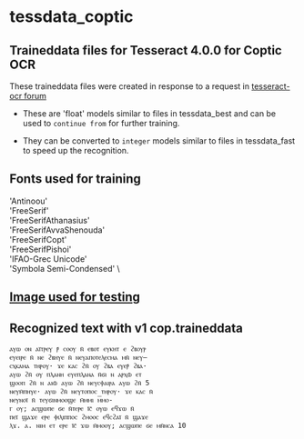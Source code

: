 # tessdata_coptic
## Traineddata files for Tesseract 4.0.0 for Coptic OCR

These traineddata files were created in response to a request in [tesseract-ocr forum](https://groups.google.com/forum/?utm_medium=email&utm_source=footer#!msg/tesseract-ocr/LXIxi4KxmNQ/unoOhL9yAAAJ)

* These are 'float' models similar to files in tessdata_best and can be used to `continue from` for further training.

* They can be converted to `integer` models similar to files in tessdata_fast to speed up the recognition. 

## Fonts used for training

  'Antinoou' \
  'FreeSerif' \
  'FreeSerifAthanasius' \
  'FreeSerifAvvaShenouda' \
  'FreeSerifCopt' \
  'FreeSerifPishoi' \
  'IFAO-Grec Unicode' \
  'Symbola Semi-Condensed' \
  
  ## [Image used for testing](https://imgur.com/a/ILRw6vm)
  
  ## Recognized text with v1 cop.traineddata

```
ⲁⲩⲱ ⲟⲛ ⲁⲓ̈ⲧⲣⲉⲩ ⲣ̄ ⲥⲟⲟⲩ ⲛ̄ ⲉⲃⲟⲧ ⲉⲩⲕⲏⲧ ⲉ ϩⲃⲟⲩⲣ
ⲉⲩⲉⲓⲣⲉ ⲛ̄ ⲛⲉ ϩⲃⲏⲩⲉ ⲛ̄ ⲛⲉⲩⲁⲡⲟⲧⲉⲗⲉⲥⲙⲁ ⲙⲛ̄ ⲛⲉⲩ–
ⲥⲭⲕⲁⲙⲁ ⲧⲏⲣⲟⲩ· ϫⲉ ⲕⲁⲥ ϩⲛ̄ ⲟⲩ ϩⲃⲁ ⲉⲩⲉⲣ̄ ϩⲃⲁ·
ⲁⲩⲱ ϩⲛ̄ ⲟⲩ ⲡⲗⲁⲛⲏ ⲉⲩⲉⲡⲗⲁⲛⲁ ⲛ̄ϭⲓ ⲛ ⲁⲣⲭⲱ̄ ⲉⲧ
ϣⲟⲟⲡ ϩⲛ̄ ⲛ ⲁⲓⲱ̄ ⲁⲩⲱ ϩⲛ̄ ⲛⲉⲩⲥⲫⲁⲓⲣⲁ ⲁⲩⲱ ϩⲛ̄ 5
ⲛⲉⲩⲙ̄ⲡⲏⲩⲉ· ⲁⲩⲱ ϩⲛ̄ ⲛⲉⲩⲧⲟⲡⲟⲥ ⲧⲏⲣⲟⲩ· ϫⲉ ⲕⲁⲥ ⲛ̄
ⲛⲉⲩⲛⲟⲓ̈ ⲛ̄ ⲧⲉⲩϭⲓⲛⲙⲟⲟϣⲉ ⲙ̄ⲙⲙⲓ ⲙ̅ⲙⲟ‐
ⲅ ⲟⲩ; ⲁⲥϣⲱⲡⲉ ϭⲉ ⲛ̄ⲧⲉⲣⲉ ⲓ̄ⲥ̄ ⲟⲩⲱ ⲉϥϫⲱ ⲛ̄
ⲡⲉⲓ̈ ϣⲁϫⲉ ⲉⲣⲉ ⲫⲓⲗⲓⲡⲡⲟⲥ ϩⲙⲟⲟⲥ ⲉϥⲥϩⲁⲓ̈ ⲛ̄ ϣⲁϫⲉ
ⲗϫ. ⲁ. ⲛⲓⲙ ⲉⲧ ⲉⲣⲉ ⲓ̄ⲥ̄ ϫⲱ ⲙ̄ⲙⲟⲟⲩ; ⲁⲥϣⲱⲡⲉ ϭⲉ ⲙⲛ̄ⲛⲥⲁ 10
```
